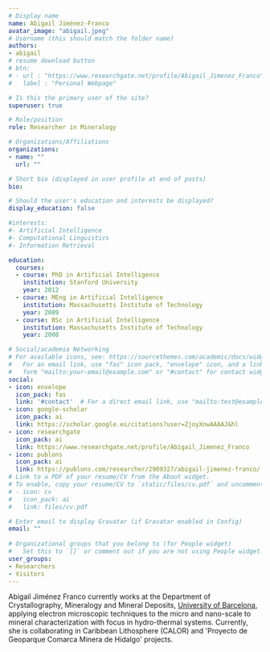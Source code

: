 ```yaml
---
# Display name
name: Abigail Jiménez-Franco
avatar_image: "abigail.jpeg"
# Username (this should match the folder name)
authors:
- abigail
# resume download button
# btn:
# - url : "https://www.researchgate.net/profile/Abigail_Jimenez_Franco"
#   label : "Personal Webpage"

# Is this the primary user of the site?
superuser: true

# Role/position
role: Researcher in Mineralogy

# Organizations/Affiliations
organizations:
- name: ""
  url: ""

# Short bio (displayed in user profile at end of posts)
bio: 

# Should the user's education and interests be displayed?
display_education: false

#interests:
#- Artificial Intelligence
#- Computational Linguistics
#- Information Retrieval

education:
  courses:
  - course: PhD in Artificial Intelligence
    institution: Stanford University
    year: 2012
  - course: MEng in Artificial Intelligence
    institution: Massachusetts Institute of Technology
    year: 2009
  - course: BSc in Artificial Intelligence
    institution: Massachusetts Institute of Technology
    year: 2008

# Social/academia Networking
# For available icons, see: https://sourcethemes.com/academic/docs/widgets/#icons
#   For an email link, use "fas" icon pack, "envelope" icon, and a link in the
#   form "mailto:your-email@example.com" or "#contact" for contact widget.
social:
- icon: envelope
  icon_pack: fas
  link: '#contact'  # For a direct email link, use "mailto:test@example.org".
- icon: google-scholar
  icon_pack: ai
  link: https://scholar.google.es/citations?user=ZjoyXnwAAAAJ&hl
- icon: researchgate
  icon_pack: ai
  link: https://www.researchgate.net/profile/Abigail_Jimenez_Franco
- icon: publons
  icon_pack: ai
  link: https://publons.com/researcher/2909327/abigail-jimenez-franco/
# Link to a PDF of your resume/CV from the About widget.
# To enable, copy your resume/CV to `static/files/cv.pdf` and uncomment the lines below.  
# - icon: cv
#   icon_pack: ai
#   link: files/cv.pdf

# Enter email to display Gravatar (if Gravatar enabled in Config)
email: ""
  
# Organizational groups that you belong to (for People widget)
#   Set this to `[]` or comment out if you are not using People widget.  
user_groups:
- Researchers
- Visitors
---
```


Abigail Jiménez Franco currently works at the Department of Crystallography, Mineralogy and Mineral Deposits, [University of Barcelona](https://www.ub.edu/web/ub/en/), applying electron microscopic techniques to the micro and nano-scale to mineral characterization with focus in hydro-thermal systems. Currently, she is collaborating in Caribbean Lithosphere (CALOR) and 'Proyecto de Geoparque Comarca Minera de Hidalgo' projects.

